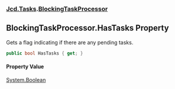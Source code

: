 ### [Jcd.Tasks](Jcd.Tasks.md 'Jcd.Tasks').[BlockingTaskProcessor](Jcd.Tasks.BlockingTaskProcessor.md 'Jcd.Tasks.BlockingTaskProcessor')

## BlockingTaskProcessor.HasTasks Property

Gets a flag indicating if there are any pending tasks.

```csharp
public bool HasTasks { get; }
```

#### Property Value
[System.Boolean](https://docs.microsoft.com/en-us/dotnet/api/System.Boolean 'System.Boolean')